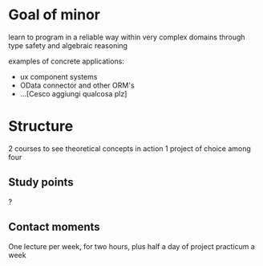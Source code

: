 # Goal of minor
learn to program in a reliable way within very complex domains through type safety and algebraic reasoning

examples of concrete applications:
- ux component systems
- OData connector and other ORM's
- ...[Cesco aggiungi qualcosa plz]


# Structure
2 courses to see theoretical concepts in action
1 project of choice among four


## Study points
?

## Contact moments
One lecture per week, for two hours, plus half a day of project practicum a week

